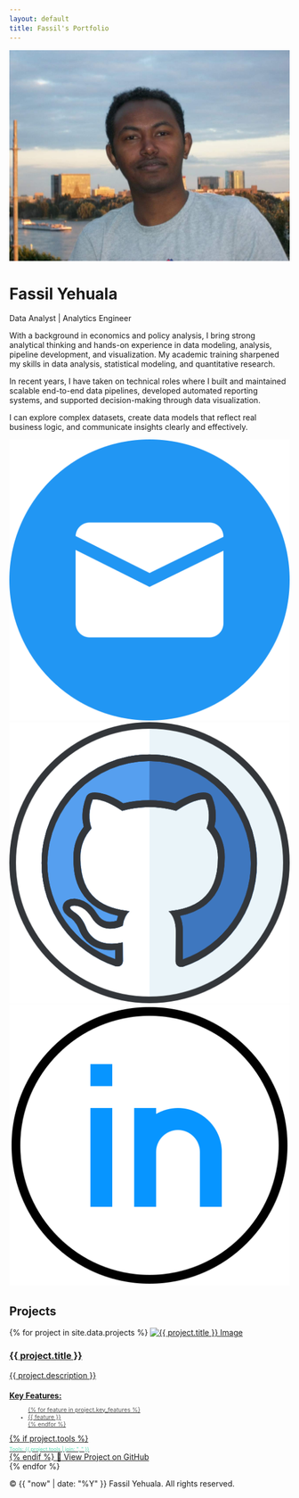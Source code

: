 ```yaml
---
layout: default
title: Fassil's Portfolio
---
```


<div class="layout">

  <!-- Sidebar -->
  <div class="sidebar">
    <img src="images/profile.JPG" alt="Profile Photo" class="profile-pic" />
    <h1>Fassil Yehuala</h1>
    <p class="title">Data Analyst | Analytics Engineer</p>
    <div class="about-text">
    <p>
      With a background in economics and policy analysis, I bring strong analytical thinking and hands-on experience in data modeling, analysis, pipeline development, and visualization. My academic training sharpened my skills in data analysis, statistical modeling, and quantitative research.
    </p>
    <p>
      In recent years, I have taken on technical roles where I built and maintained scalable end-to-end data pipelines, developed automated reporting systems, and supported decision-making through data visualization.
    </p>
    <p>
     I can explore complex datasets, create data models that reflect real business logic, and communicate insights clearly and effectively.
    </p>
    </div>
    <div class="contact-icons">
      <a href="mailto:fassil.yehuala@gmail.com"><img src="/images/mail.png" alt="Email" /></a>
      <a href="https://github.com/fassilsis" target="_blank"><img src="/images/github.png" alt="GitHub" /></a>
      <a href="https://linkedin.com/in/fassil-s-yehuala" target="_blank"><img src="/images/linkedin.png" alt="LinkedIn" /></a>
    </div>
  </div>
  <!-- Main Content -->
  <div class="main-content">
    <!-- Projects Section -->
    <section id="projects" class="section">
      <h2>Projects</h2>
      <div class="projects-list">
        {% for project in site.data.projects %}
        <a href="{{ project.link }}" class="project-row" target="_blank">
          <img src="{{ project.image }}" alt="{{ project.title }} Image" class="project-img" />
          <div class="project-details">
            <h3>{{ project.title }}</h3>
            <p>{{ project.description }}</p>
            <h4 style="margin-bottom: 0.3em;">Key Features:</h4>
              <ul style="font-size: 0.75em; margin-left: 1.5em; color: #555;">
                {% for feature in project.key_features %}
                  <li>{{ feature }}</li>
                {% endfor %}
              </ul>
                {% if project.tools %}
                <div style="font-size: 0.65em; color: #52d9b1 !important; margin-top: 0.5em; display: flex; align-items: center; gap: 0.3em;">
                  <span>Tools: {{ project.tools | join: ", " }}</span>
                </div>
                {% endif %}
            <span class="project-link">🔗 View Project on GitHub</span>
          </div>
        </a>
        {% endfor %}
      </div>
    </section>
    <footer class="footer">
      <p>&copy; {{ "now" | date: "%Y" }} Fassil Yehuala. All rights reserved.</p>
    </footer>

  </div>

</div>

